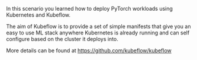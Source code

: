 In this scenario you learned how to deploy PyTorch workloads using Kubernetes and Kubeflow.

The aim of Kubeflow is to provide a set of simple manifests that give you an easy to use ML stack anywhere Kubernetes is already running and can self configure based on the cluster it deploys into.

More details can be found at https://github.com/kubeflow/kubeflow
